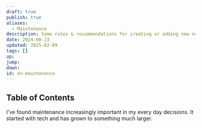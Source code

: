```yaml
---
draft: true
publish: true
aliases:
  - Maintenance
description: Some rules & recommendations for creating or adding new notes using AstroPaper theme.
date: 2024-08-23
updated: 2025-02-09
tags: []
up: 
jump: 
down: 
id: on-maintenance
---
```


## Table of Contents

I've found maintenance increasingly important in my every day decisions. It started with tech and has grown to something much larger.
